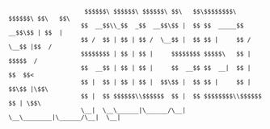                          $$$$$$\ $$$$$$\ $$$$$$\ $$\   $$\$$$$$$$$\ $$$$$$\ $$\   $$\
                        $$  __$$\\_$$  _$$  __$$\$$ |  $$ $$  _____$$  __$$\$$ | $$  |
                        $$ /  $$ | $$ | $$ /  \__$$ |  $$ $$ |     $$ /  \__$$ |$$  /
                        $$$$$$$$ | $$ | $$ |     $$$$$$$$ $$$$$\   $$ |     $$$$$  /
                        $$  __$$ | $$ | $$ |     $$  __$$ $$  __|  $$ |     $$  $$<
                        $$ |  $$ | $$ | $$ |  $$\$$ |  $$ $$ |     $$ |  $$\$$ |\$$\
                        $$ |  $$ $$$$$$\\$$$$$$  $$ |  $$ $$$$$$$$\\$$$$$$  $$ | \$$\
                        \__|  \__\______|\______/\__|  \__\________|\______/\__|  \__|
                                                              
                                                              
                                                             
